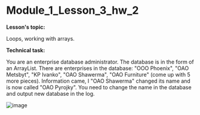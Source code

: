 # Module_1_Lesson_3_hw_2
**Lesson's topic:**

Loops, working with arrays.

**Technical task:**

You are an enterprise database administrator. The database is in the form of an ArrayList. There are enterprises in the database: "OOO Phoenix", "OAO Metsbyt", "KP Ivanko", "OAO Shawerma", "OAO Furniture" (come up with 5 more pieces). Information came, I "OAO Shawerma" changed its name and is now called "OAO Pyrojky". You need to change the name in the database and output new database in the log.

![image](https://github.com/vdcast/Module_1_Lesson_3_hw_2/assets/108469609/cba57b84-d5f0-4278-a0e9-d2f4fff8a6b0)
